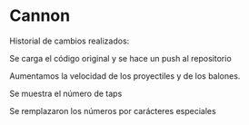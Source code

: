 # Cannon

Historial de cambios realizados:

Se carga el código original y se hace un push al repositorio

Aumentamos la velocidad de los proyectiles y de los balones.

Se muestra el número de taps

Se remplazaron los números por carácteres especiales
